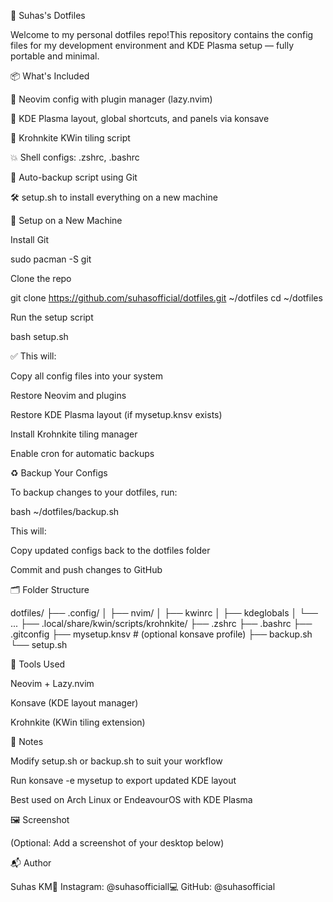 🔧 Suhas's Dotfiles





Welcome to my personal dotfiles repo!This repository contains the config files for my development environment and KDE Plasma setup — fully portable and minimal.

📦 What's Included

🧠 Neovim config with plugin manager (lazy.nvim)

🎨 KDE Plasma layout, global shortcuts, and panels via konsave

🪿 Krohnkite KWin tiling script

💥 Shell configs: .zshrc, .bashrc

🔁 Auto-backup script using Git

🛠️ setup.sh to install everything on a new machine

🚀 Setup on a New Machine

Install Git

sudo pacman -S git

Clone the repo

git clone https://github.com/suhasofficial/dotfiles.git ~/dotfiles
cd ~/dotfiles

Run the setup script

bash setup.sh

✅ This will:

Copy all config files into your system

Restore Neovim and plugins

Restore KDE Plasma layout (if mysetup.knsv exists)

Install Krohnkite tiling manager

Enable cron for automatic backups

♻️ Backup Your Configs

To backup changes to your dotfiles, run:

bash ~/dotfiles/backup.sh

This will:

Copy updated configs back to the dotfiles folder

Commit and push changes to GitHub

🗂️ Folder Structure

dotfiles/
├── .config/
│   ├── nvim/
│   ├── kwinrc
│   ├── kdeglobals
│   └── ...
├── .local/share/kwin/scripts/krohnkite/
├── .zshrc
├── .bashrc
├── .gitconfig
├── mysetup.knsv         # (optional konsave profile)
├── backup.sh
└── setup.sh

🔧 Tools Used

Neovim + Lazy.nvim

Konsave (KDE layout manager)

Krohnkite (KWin tiling extension)

🧠 Notes

Modify setup.sh or backup.sh to suit your workflow

Run konsave -e mysetup to export updated KDE layout

Best used on Arch Linux or EndeavourOS with KDE Plasma

🖼️ Screenshot

(Optional: Add a screenshot of your desktop below)



📬 Author

Suhas KM📸 Instagram: @suhasofficiall💻 GitHub: @suhasofficial



